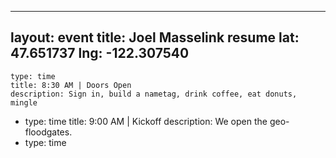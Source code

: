 ---
layout: event
title: Joel Masselink resume
lat: 47.651737
lng: -122.307540
  -
    type: time
    title: 8:30 AM | Doors Open
    description: Sign in, build a nametag, drink coffee, eat donuts, mingle
  -
    type: time
    title: 9:00 AM | Kickoff
    description: We open the geo-floodgates.
  -
    type: time
